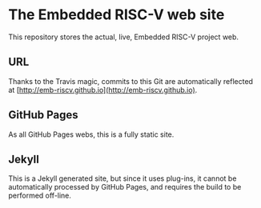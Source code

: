 # The Embedded RISC-V web site

This repository stores the actual, live, Embedded RISC-V project web.

## URL

Thanks to the Travis magic, commits to this Git are automatically reflected at [http://emb-riscv.github.io](http://emb-riscv.github.io).

## GitHub Pages

As all GitHub Pages webs, this is a fully static site.

## Jekyll

This is a Jekyll generated site, but since it uses plug-ins, it cannot be automatically processed by GitHub Pages, and requires the build to be performed off-line.
